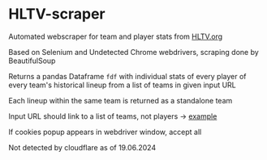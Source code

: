 # HLTV-scraper

Automated webscraper for team and player stats from [HLTV.org](https://www.hltv.org)

Based on Selenium and Undetected Chrome webdrivers, scraping done by BeautifulSoup 

Returns a pandas Dataframe `fdf` with individual stats of every player of every team's historical lineup from a list of teams in given input URL

Each lineup within the same team is returned as a standalone team

Input URL should link to a list of teams, not players -> [example](https://www.hltv.org/stats/teams?startDate=2024-03-20&endDate=2024-06-20)

If cookies popup appears in webdriver window, accept all



Not detected by cloudflare as of 19.06.2024
